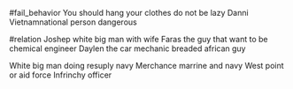 #fail_behavior 
You should hang your clothes do not be lazy 
Danni Vietnamnational person dangerous 

#relation 
Joshep white big man with wife
Faras the guy that want to be chemical engineer
Daylen the car mechanic breaded african guy 


White big man doing resuply navy 
Merchance marrine and navy 
West point or aid force 
Infrinchy officer 
